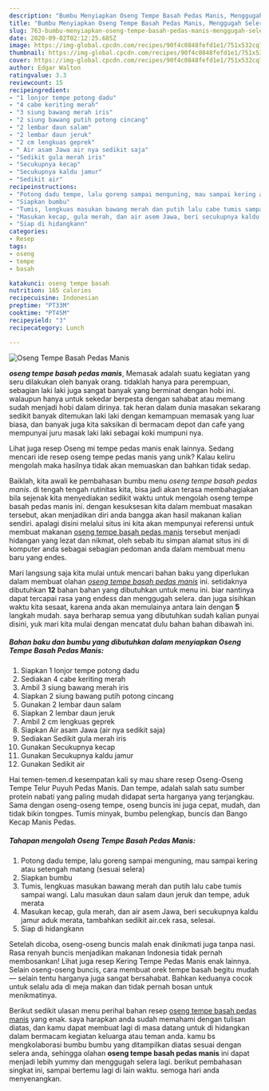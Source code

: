 ```yaml
---
description: "Bumbu Menyiapkan Oseng Tempe Basah Pedas Manis, Menggugah Selera"
title: "Bumbu Menyiapkan Oseng Tempe Basah Pedas Manis, Menggugah Selera"
slug: 763-bumbu-menyiapkan-oseng-tempe-basah-pedas-manis-menggugah-selera
date: 2020-09-02T02:12:25.685Z
image: https://img-global.cpcdn.com/recipes/90f4c0848fefd1e1/751x532cq70/oseng-tempe-basah-pedas-manis-foto-resep-utama.jpg
thumbnail: https://img-global.cpcdn.com/recipes/90f4c0848fefd1e1/751x532cq70/oseng-tempe-basah-pedas-manis-foto-resep-utama.jpg
cover: https://img-global.cpcdn.com/recipes/90f4c0848fefd1e1/751x532cq70/oseng-tempe-basah-pedas-manis-foto-resep-utama.jpg
author: Edgar Walton
ratingvalue: 3.3
reviewcount: 15
recipeingredient:
- "1 lonjor tempe potong dadu"
- "4 cabe keriting merah"
- "3 siung bawang merah iris"
- "2 siung bawang putih potong cincang"
- "2 lembar daun salam"
- "2 lembar daun jeruk"
- "2 cm lengkuas geprek"
- " Air asam Jawa air nya sedikit saja"
- "Sedikit gula merah iris"
- "Secukupnya kecap"
- "Secukupnya kaldu jamur"
- "Sedikit air"
recipeinstructions:
- "Potong dadu tempe, lalu goreng sampai menguning, mau sampai kering atau setengah matang (sesuai selera)"
- "Siapkan bumbu"
- "Tumis, lengkuas masukan bawang merah dan putih lalu cabe tumis sampai wangi. Lalu masukan daun salam daun jeruk dan tempe, aduk merata"
- "Masukan kecap, gula merah, dan air asem Jawa, beri secukupnya kaldu jamur aduk merata, tambahkan sedikit air.cek rasa, selesai."
- "Siap di hidangkann"
categories:
- Resep
tags:
- oseng
- tempe
- basah

katakunci: oseng tempe basah 
nutrition: 165 calories
recipecuisine: Indonesian
preptime: "PT33M"
cooktime: "PT45M"
recipeyield: "3"
recipecategory: Lunch

---
```



![Oseng Tempe Basah Pedas Manis](https://img-global.cpcdn.com/recipes/90f4c0848fefd1e1/751x532cq70/oseng-tempe-basah-pedas-manis-foto-resep-utama.jpg)

<b><i>oseng tempe basah pedas manis</i></b>, Memasak adalah suatu kegiatan yang seru dilakukan oleh banyak orang. tidaklah hanya para perempuan, sebagian laki laki juga sangat banyak yang berminat dengan hobi ini. walaupun hanya untuk sekedar berpesta dengan sahabat atau memang sudah menjadi hobi dalam dirinya. tak heran dalam dunia masakan sekarang sedikit banyak ditemukan laki laki dengan kemampuan memasak yang luar biasa, dan banyak juga kita saksikan di bermacam depot dan cafe yang mempunyai juru masak laki laki sebagai koki mumpuni nya.

Lihat juga resep Oseng mi tempe pedas manis enak lainnya. Sedang mencari ide resep oseng tempe pedas manis yang unik? Kalau keliru mengolah maka hasilnya tidak akan memuaskan dan bahkan tidak sedap.

Baiklah, kita awali ke pembahasan bumbu menu <i>oseng tempe basah pedas manis</i>. di tengah tengah rutinitas kita, bisa jadi akan terasa membahagiakan bila sejenak kita menyediakan sedikit waktu untuk mengolah oseng tempe basah pedas manis ini. dengan kesuksesan kita dalam membuat masakan tersebut, akan menjadikan diri anda bangga akan hasil makanan kalian sendiri. apalagi disini melalui situs ini kita akan mempunyai referensi untuk membuat makanan <u>oseng tempe basah pedas manis</u> tersebut menjadi hidangan yang lezat dan nikmat, oleh sebab itu simpan alamat situs ini di komputer anda sebagai sebagian pedoman anda dalam membuat menu baru yang endes.


Mari langsung saja kita mulai untuk mencari bahan baku yang diperlukan dalam membuat olahan <u><i>oseng tempe basah pedas manis</i></u> ini. setidaknya dibutuhkan <b>12</b> bahan bahan yang dibutuhkan untuk menu ini. biar nantinya dapat tercapai rasa yang endess dan menggugah selera. dan juga sisihkan waktu kita sesaat, karena anda akan memulainya antara lain dengan <b>5</b> langkah mudah. saya berharap semua yang dibutuhkan sudah kalian punyai disini, yuk mari kita mulai dengan mencatat dulu bahan bahan dibawah ini.

<!--inarticleads1-->

##### Bahan baku dan bumbu yang dibutuhkan dalam menyiapkan Oseng Tempe Basah Pedas Manis:

1. Siapkan 1 lonjor tempe potong dadu
1. Sediakan 4 cabe keriting merah
1. Ambil 3 siung bawang merah iris
1. Siapkan 2 siung bawang putih potong cincang
1. Gunakan 2 lembar daun salam
1. Siapkan 2 lembar daun jeruk
1. Ambil 2 cm lengkuas geprek
1. Siapkan  Air asam Jawa (air nya sedikit saja)
1. Sediakan Sedikit gula merah iris
1. Gunakan Secukupnya kecap
1. Gunakan Secukupnya kaldu jamur
1. Gunakan Sedikit air


Hai temen-temen.d kesempatan kali sy mau share resep Oseng-Oseng Tempe Telur Puyuh Pedas Manis. Dan tempe, adalah salah satu sumber protein nabati yang paling mudah didapat serta harganya yang terjangkau. Sama dengan oseng-oseng tempe, oseng buncis ini juga cepat, mudah, dan tidak bikin tongpes. Tumis minyak, bumbu pelengkap, buncis dan Bango Kecap Manis Pedas. 

<!--inarticleads2-->

##### Tahapan mengolah Oseng Tempe Basah Pedas Manis:

1. Potong dadu tempe, lalu goreng sampai menguning, mau sampai kering atau setengah matang (sesuai selera)
1. Siapkan bumbu
1. Tumis, lengkuas masukan bawang merah dan putih lalu cabe tumis sampai wangi. Lalu masukan daun salam daun jeruk dan tempe, aduk merata
1. Masukan kecap, gula merah, dan air asem Jawa, beri secukupnya kaldu jamur aduk merata, tambahkan sedikit air.cek rasa, selesai.
1. Siap di hidangkann


Setelah dicoba, oseng-oseng buncis malah enak dinikmati juga tanpa nasi. Rasa renyah buncis menjadikan makanan Indonesia tidak pernah membosankan! Lihat juga resep Kering Tempe Pedas Manis enak lainnya. Selain oseng-oseng buncis, cara membuat orek tempe basah begitu mudah — selain tentu harganya juga sangat bersahabat. Bahkan keduanya cocok untuk selalu ada di meja makan dan tidak pernah bosan untuk menikmatinya. 

Berikut sedikit ulasan menu perihal bahan resep <u>oseng tempe basah pedas manis</u> yang enak. saya harapkan anda sudah memahami dengan tulisan diatas, dan kamu dapat membuat lagi di masa datang untuk di hidangkan dalam bermacam kegiatan keluarga atau teman anda. kamu bs mengkolaborasi bumbu bumbu yang ditampilkan diatas sesuai dengan selera anda, sehingga olahan <b>oseng tempe basah pedas manis</b> ini dapat menjadi lebih yummy dan menggugah selera lagi. berikut pembahasan singkat ini, sampai bertemu lagi di lain waktu. semoga hari anda menyenangkan.
